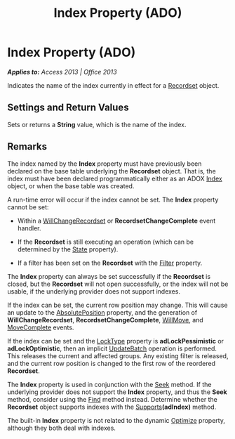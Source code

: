 ﻿---
title: Index Property (ADO)
TOCTitle: Index Property (ADO)
ms:assetid: 4cc00521-dcb4-19b2-2174-6e0e9bd42e62
ms:mtpsurl: https://msdn.microsoft.com/en-us/library/JJ249241(v=office.15)
ms:contentKeyID: 48544715
ms.date: 09/18/2015
mtps_version: v=office.15
---

# Index Property (ADO)


_**Applies to:** Access 2013 | Office 2013_

Indicates the name of the index currently in effect for a [Recordset](recordset-object-ado.md) object.

## Settings and Return Values

Sets or returns a **String** value, which is the name of the index.

## Remarks

The index named by the **Index** property must have previously been declared on the base table underlying the **Recordset** object. That is, the index must have been declared programmatically either as an ADOX [Index](index-object-adox.md) object, or when the base table was created.

A run-time error will occur if the index cannot be set. The **Index** property cannot be set:

  - Within a [WillChangeRecordset](willchangerecordset-and-recordsetchangecomplete-events-ado.md) or **RecordsetChangeComplete** event handler.

  - If the **Recordset** is still executing an operation (which can be determined by the [State](state-property-ado.md) property).

  - If a filter has been set on the **Recordset** with the [Filter](filter-property-ado.md) property.

The **Index** property can always be set successfully if the **Recordset** is closed, but the **Recordset** will not open successfully, or the index will not be usable, if the underlying provider does not support indexes.

If the index can be set, the current row position may change. This will cause an update to the [AbsolutePosition](absoluteposition-property-ado.md) property, and the generation of **WillChangeRecordset**, **RecordsetChangeComplete**, [WillMove](willmove-and-movecomplete-events-ado.md), and [MoveComplete](willmove-and-movecomplete-events-ado.md) events.

If the index can be set and the [LockType](locktype-property-ado.md) property is **adLockPessimistic** or **adLockOptimistic**, then an implicit [UpdateBatch](updatebatch-method-ado.md) operation is performed. This releases the current and affected groups. Any existing filter is released, and the current row position is changed to the first row of the reordered **Recordset**.

The **Index** property is used in conjunction with the [Seek](seek-method-ado.md) method. If the underlying provider does not support the **Index** property, and thus the **Seek** method, consider using the [Find](find-method-ado.md) method instead. Determine whether the **Recordset** object supports indexes with the [Supports](supports-method-ado.md)**(adIndex)** method.

The built-in **Index** property is not related to the dynamic [Optimize](optimize-property-dynamic-ado.md) property, although they both deal with indexes.

